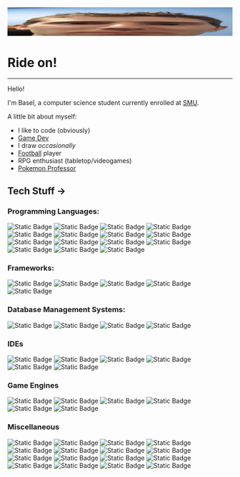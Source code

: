 <img src="wide.jpg" alt="banner"/>

# Ride on!

---
Hello!

I'm Basel, a computer science student currently enrolled at [SMU](https://www.smu.ca).

A little bit about myself:
- I like to code (obviously)
- [Game Dev](https://vg-bolt.itch.io)
- I draw _occasionally_
- [Football](https://github.com/BOLT-7/BOLT-7/blob/main/football.jpg) player
- RPG enthusiast (tabletop/videogames)
- [Pokemon Professor](https://www.pokemon.com/us/play-pokemon/organize)

## Tech Stuff ->

### Programming Languages:

<p>
  <img alt="Static Badge" src="https://img.shields.io/badge/C-%23A8B9CC?style=plastic&logo=c&logoColor=white">
  <img alt="Static Badge" src="https://img.shields.io/badge/C%2B%2B-%2300599C?style=plastic&logo=C%2B%2B&logoColor=white">
  <img alt="Static Badge" src="https://img.shields.io/badge/C%23-%2300599C?style=plastic&logo=csharp&logoColor=white">
  <img alt="Static Badge" src="https://img.shields.io/badge/Java-%23%23000000?style=plastic&logo=openjdk&logoColor=white">
  <img alt="Static Badge" src="https://img.shields.io/badge/Python-%233776AB?style=plastic&logo=Python&logoColor=white">
  <img alt="Static Badge" src="https://img.shields.io/badge/Kotlin-%237F52FF?style=plastic&logo=kotlin&logoColor=white">
  <img alt="Static Badge" src="https://img.shields.io/badge/lua-%232C2D72?style=plastic&logo=lua&logoColor=white">
  <img alt="Static Badge" src="https://img.shields.io/badge/html5-%23E34F26?style=plastic&logo=html5&logoColor=white">
  <img alt="Static Badge" src="https://img.shields.io/badge/css3-%231572B6?style=plastic&logo=css3&logoColor=white">
  <img alt="Static Badge" src="https://img.shields.io/badge/javascript-%23F7DF1E?style=plastic&logo=javascript&logoColor=white">
  <img alt="Static Badge" src="https://img.shields.io/badge/Assembly-%23%23007AAC?style=plastic&logo=assemblyscript&logoColor=white">
  <img alt="Static Badge" src="https://img.shields.io/badge/Lisp-%23EAEAEA?style=plastic&logo=lospec&logoColor=white">
  <img alt="Static Badge" src="https://img.shields.io/badge/Visual%20Basic-%23512BD4?style=plastic&logo=visualbasic&logoColor=white">
  <img alt="Static Badge" src="https://img.shields.io/badge/Fortran-%23734F96?style=plastic&logo=fortran&logoColor=white">
  <img alt="Static Badge" src="https://img.shields.io/badge/Scratch-%234D97FF?style=plastic&logo=scratch&logoColor=white">
</p>

### Frameworks:

<p>
  <img alt="Static Badge" src="https://img.shields.io/badge/NodeJS-%235FA04E?style=plastic&logo=nodedotjs&logoColor=white">
  <img alt="Static Badge" src="https://img.shields.io/badge/React-%2361DAFB?style=plastic&logo=react&logoColor=white">
  <img alt="Static Badge" src="https://img.shields.io/badge/JQuery-%230769AD?style=plastic&logo=jquery&logoColor=white">
  <img alt="Static Badge" src="https://img.shields.io/badge/Bootstrap-%237952B3?style=plastic&logo=bootstrap&logoColor=white">
  <img alt="Static Badge" src="https://img.shields.io/badge/.Net-%23512BD4?style=plastic&logo=dotnet&logoColor=white">
</p>

### Database Management Systems:

<p>
  <img alt="Static Badge" src="https://img.shields.io/badge/MySQL-%234479A1?style=plastic&logo=mysql&logoColor=white">
  <img alt="Static Badge" src="https://img.shields.io/badge/MongoDB-%2347A248?style=plastic&logo=mongodb&logoColor=white">
  <img alt="Static Badge" src="https://img.shields.io/badge/Amazon%20DynamoDB-%234053D6?style=plastic&logo=amazondynamodb&logoColor=white">
  <img alt="Static Badge" src="https://img.shields.io/badge/Microsoft%20Access-%23A4373A?style=plastic&logo=microsoftaccess&logoColor=white">

</p>

### IDEs

<p>
  <img alt="Static Badge" src="https://img.shields.io/badge/Visual%20Studio-%235C2D91?style=plastic&logo=visualstudio&logoColor=white">
  <img alt="Static Badge" src="https://img.shields.io/badge/VS%20Code-%23007ACC?style=plastic&logo=visualstudiocode&logoColor=white">
  <img alt="Static Badge" src="https://img.shields.io/badge/PyCharm-%23000000?style=plastic&logo=pycharm&logoColor=white">
  <img alt="Static Badge" src="https://img.shields.io/badge/Android%20Studio-%233DDC84?style=plastic&logo=androidstudio&logoColor=white">
  <img alt="Static Badge" src="https://img.shields.io/badge/Apache%20NetBeans%20IDE-%231B6AC6?style=plastic&logo=apachenetbeanside&logoColor=white">
  <img alt="Static Badge" src="https://img.shields.io/badge/IntelliJ%20IDEA-%23000000?style=plastic&logo=intellijidea&logoColor=white">
</p>

### Game Engines

<p>
  <img alt="Static Badge" src="https://img.shields.io/badge/Unity-%23FFFFFF?style=plastic&logo=unity&logoColor=white">
  <img alt="Static Badge" src="https://img.shields.io/badge/Unreal%20Engine-%230E1128?style=plastic&logo=unrealengine&logoColor=white">
  <img alt="Static Badge" src="https://img.shields.io/badge/Godot-%23478CBF?style=plastic&logo=godotengine&logoColor=white">
  <img alt="Static Badge" src="https://img.shields.io/badge/RPG%20Maker-%23de1414?style=plastic&logoColor=white">
  <img alt="Static Badge" src="https://img.shields.io/badge/Roblox%20Studio-%2300A2FF?style=plastic&logo=robloxstudio&logoColor=white">
  <img alt="Static Badge" src="https://img.shields.io/badge/Gamemaker-%23000000?style=plastic&logo=gamemaker&logoColor=white">
</p>

### Miscellaneous

<p>
  <img alt="Static Badge" src="https://img.shields.io/badge/Git-%23F05032?style=plastic&logo=git&logoColor=white">
  <img alt="Static Badge" src="https://img.shields.io/badge/GitHub-%23181717?style=plastic&logo=github&logoColor=white">
  <img alt="Static Badge" src="https://img.shields.io/badge/Blender-%23E87D0D?style=plastic&logo=blender&logoColor=white">
  <img alt="Static Badge" src="https://img.shields.io/badge/AWS-%23232F3E?style=plastic&logo=amazonaws&logoColor=white">
  <img alt="Static Badge" src="https://img.shields.io/badge/VirtualBox-%23183A61?style=plastic&logo=virtualbox&logoColor=white">
  <img alt="Static Badge" src="https://img.shields.io/badge/JetBrains-%23000000?style=plastic&logo=jetbrains&logoColor=white">
  <img alt="Static Badge" src="https://img.shields.io/badge/Microsoft%20Office-%235E5E5E?style=plastic&logo=microsoft&logoColor=white">
  <img alt="Static Badge" src="https://img.shields.io/badge/Linux-%23FCC624?style=plastic&logo=linux&logoColor=white">
  <img alt="Static Badge" src="https://img.shields.io/badge/Windows%20Subsystem%20for%20Linux-%23FCC624?style=plastic&logo=linux&logoColor=white">
  <img alt="Static Badge" src="https://img.shields.io/badge/Linux%20Mint-%2387CF3E?style=plastic&logo=linuxmint&logoColor=white">
  <img alt="Static Badge" src="https://img.shields.io/badge/Ubuntu-%23E95420?style=plastic&logo=ubuntu&logoColor=white">
  <img alt="Static Badge" src="https://img.shields.io/badge/Adobe-%23FF0000?style=plastic&logo=adobe&logoColor=white">
  <img alt="Static Badge" src="https://img.shields.io/badge/Photoshop-%2331A8FF?style=plastic&logo=adobephotoshop&logoColor=white">
  <img alt="Static Badge" src="https://img.shields.io/badge/Adobe%20Acrobat-%23EC1C24?style=plastic&logo=adobeacrobatreader&logoColor=white">
  <img alt="Static Badge" src="https://img.shields.io/badge/Docker-%232496ED?style=plastic&logo=docker&logoColor=white">
  <img alt="Static Badge" src="https://img.shields.io/badge/Canva-%2300C4CC?style=plastic&logo=canva&logoColor=white">
</p>
